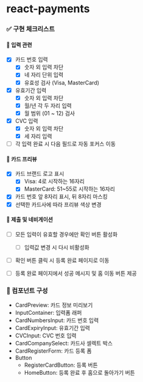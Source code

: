# react-payments

### ✅ 구현 체크리스트

#### 📌 입력 관련

- [x] 카드 번호 입력
  - [x] 숫자 외 입력 차단
  - [x] 네 자리 단위 입력
  - [x] 유효성 검사 (Visa, MasterCard)
- [x] 유효기간 입력
  - [x] 숫자 외 입력 차단
  - [x] 월/년 각 두 자리 입력
  - [x] 월 범위 (01 ~ 12) 검사
- [x] CVC 입력
  - [x] 숫자 외 입력 차단
  - [x] 세 자리 입력
- [ ] 각 입력 완료 시 다음 필드로 자동 포커스 이동

#### 📌 카드 프리뷰

- [x] 카드 브랜드 로고 표시
  - [x] Visa: 4로 시작하는 16자리
  - [x] MasterCard: 51~55로 시작하는 16자리
- [x] 카드 번호 앞 8자리 표시, 뒤 8자리 마스킹
- [x] 선택한 카드사에 따라 프리뷰 색상 변경

#### 📌 제출 및 네비게이션

- [ ] 모든 입력이 유효할 경우에만 확인 버튼 활성화
  - [ ] 입력값 변경 시 다시 비활성화
- [ ] 확인 버튼 클릭 시 등록 완료 페이지로 이동
- [ ] 등록 완료 페이지에서 성공 메시지 및 홈 이동 버튼 제공

 
### 🧩 컴포넌트 구성

- CardPreview: 카드 정보 미리보기
- InputContainer: 입력폼 래퍼
- CardNumbersInput: 카드 번호 입력
- CardExpiryInput: 유효기간 입력
- CVCInput: CVC 번호 입력
- CardCompanySelect: 카드사 셀렉트 박스
- CardRegisterForm: 카드 등록 폼
- Button
  - RegisterCardButton: 등록 버튼
  - HomeButton: 등록 완료 후 홈으로 돌아가기 버튼
